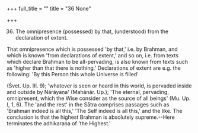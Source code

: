 +++
full_title = ""
title = "36 None"

+++


36. The omnipresence (possessed) by that, (understood) from the declaration of extent.

That omnipresence which is possessed 'by that,' i.e. by Brahman, and which is known 'from declarations of extent,' and so on, i.e. from texts which declare Brahman to be all-pervading, is also known from texts such as 'higher than that there is nothing.' Declarations of extent are e.g. the following: 'By this Person this whole Universe is filled'

 (Śvet. Up. III. 9); 'whatever is seen or heard in this world, is pervaded inside and outside by Nārāyaṇa' (Mahānār. Up.); 'The eternal, pervading, omnipresent, which the Wise consider as the source of all beings' (Mu. Up. I, 1, 6). The 'and the rest' in the Sātra comprises passages such as 'Brahman indeed is all this,' 'The Self indeed is all this,' and the like. The conclusion is that the highest Brahman is absolutely supreme.--Here terminates the adhikaraṇa of 'the Highest.'

